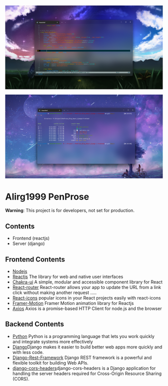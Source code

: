 ![server screen](image/Backend.png)

![client screen](image/Frontend.png)

# Alirg1999 PenProse

**Warning**: This project is for developers, not set for production.

## Contents

- Frontend (reactjs)
- Server (django)


## Frontend Contents
- [Nodejs](https://nodejs.org)
- [Reactjs](https://react.dev/) The library for web and native user interfaces
- [Chakra-ui](https://chakra-ui.com/) A simple, modular and accessible component library for React
- [React-router](https://reactrouter.com/en/main/) React-router allows your app to update the URL from a link click without making another request .....
- [React-icons](https://react-icons.github.io/react-icons/) popular icons in your React projects easily with react-icons
- [Framer-Motion](https://www.framer.com/motion/) Framer Motion animation library for Reactjs
- [Axios](https://axios-http.com/docs/intro) Axios is a promise-based HTTP Client for node.js and the browser

## Backend Contents
- [Python](https://www.python.org/) Python is a programming language that lets you work quickly and integrate systems more effectively
- [Django](https://www.djangoproject.com/)Django makes it easier to build better web apps more quickly and with less code.
- [Django-Rest-Framework](https://www.django-rest-framework.org/) Django REST framework is a powerful and flexible toolkit for building Web APIs.
- [django-cors-headers](https://pypi.org/project/django-cors-headers/)django-cors-headers is a Django application for handling the server headers required for Cross-Origin Resource Sharing (CORS).

